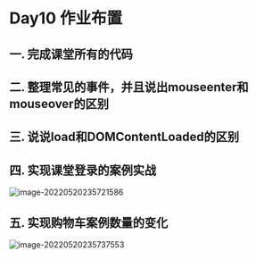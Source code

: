 # Day10 作业布置

## 一. 完成课堂所有的代码





## 二. 整理常见的事件，并且说出mouseenter和mouseover的区别





## 三. 说说load和DOMContentLoaded的区别





## 四. 实现课堂登录的案例实战

![image-20220520235721586](https://tva1.sinaimg.cn/large/e6c9d24egy1h2fb8ed2jgj20ie0d7q3e.jpg)



## 五. 实现购物车案例数量的变化

![image-20220520235737553](https://tva1.sinaimg.cn/large/e6c9d24egy1h2fb8ncc5bj20x60f00uv.jpg)




























